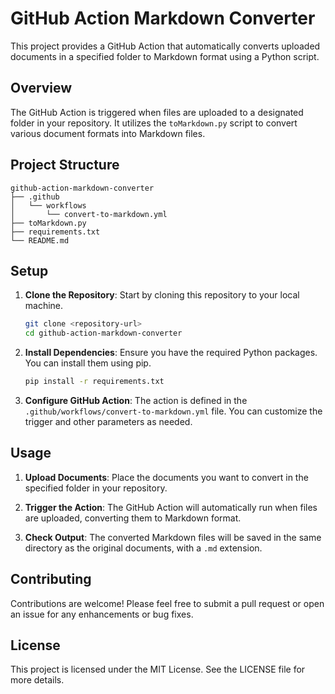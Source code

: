 # GitHub Action Markdown Converter

This project provides a GitHub Action that automatically converts uploaded documents in a specified folder to Markdown format using a Python script.

## Overview

The GitHub Action is triggered when files are uploaded to a designated folder in your repository. It utilizes the `toMarkdown.py` script to convert various document formats into Markdown files.

## Project Structure

```
github-action-markdown-converter
├── .github
│   └── workflows
│       └── convert-to-markdown.yml
├── toMarkdown.py
├── requirements.txt
└── README.md
```

## Setup

1. **Clone the Repository**: Start by cloning this repository to your local machine.

   ```bash
   git clone <repository-url>
   cd github-action-markdown-converter
   ```

2. **Install Dependencies**: Ensure you have the required Python packages. You can install them using pip.

   ```bash
   pip install -r requirements.txt
   ```

3. **Configure GitHub Action**: The action is defined in the `.github/workflows/convert-to-markdown.yml` file. You can customize the trigger and other parameters as needed.

## Usage

1. **Upload Documents**: Place the documents you want to convert in the specified folder in your repository.

2. **Trigger the Action**: The GitHub Action will automatically run when files are uploaded, converting them to Markdown format.

3. **Check Output**: The converted Markdown files will be saved in the same directory as the original documents, with a `.md` extension.

## Contributing

Contributions are welcome! Please feel free to submit a pull request or open an issue for any enhancements or bug fixes.

## License

This project is licensed under the MIT License. See the LICENSE file for more details.